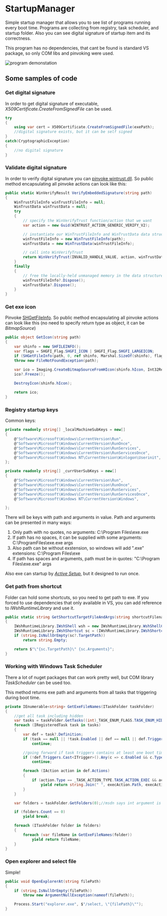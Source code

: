 # StartupManager

Simple startup manager that allows you to see list of programs running every boot time. Programs are collecting from registry, task scheduler, and startup folder. Also you can see digital signature of startup item and its correctness.

This program has no dependencies, that cant be found is standard VS package, so only COM libs and pinvoking were used.

![program demonstation](https://i.ibb.co/Qp8RWBG/image.jpg)

## Some samples of code
### Get digital signature
In order to get digital signature of executable, *X509Certificate.CreateFromSignedFile* can be used.
```csharp
try
{
    using var cert = X509Certificate.CreateFromSignedFile(exePath);
    //digital signature exists, but it can be self signed
}
catch(CryptographicException)
{
    //no digital signature
}
```
### Validate digital signature
In order to verify digital signature you can [pinvoke wintrust.dll](http://www.pinvoke.net/default.aspx/wintrust.winverifytrust).
So public method encapsulating all pinvoke actions can look like this: 
```csharp
public static WinVerifyResult VerifyEmbeddedSignature(string path)
{
    WinTrustFileInfo winTrustFileInfo = null;
    WinTrustData winTrustData = null;
    try
    {
        // specify the WinVerifyTrust function/action that we want
        var action = new Guid(WINTRUST_ACTION_GENERIC_VERIFY_V2);

        // instantiate our WinTrustFileInfo and WinTrustData data structures
        winTrustFileInfo = new WinTrustFileInfo(path);
        winTrustData = new WinTrustData(winTrustFileInfo);

        // call into WinVerifyTrust
        return WinVerifyTrust(INVALID_HANDLE_VALUE, action, winTrustData);
    }
    finally
    {
        // free the locally-held unmanaged memory in the data structures
        winTrustFileInfo?.Dispose();
        winTrustData?.Dispose();
    }
}
```
### Get exe icon
Pinvoke [SHGetFileInfo](http://www.pinvoke.net/default.aspx/shell32.SHGetFileInfo). So public method encapsulating all pinvoke actions can look like this (no need to specify return type as object, it can be *BitmapSource*)
```csharp
public object GetIcon(string path)
{
    var shinfo = new SHFILEINFO();
    var flags = SHGFI_Flag.SHGFI_ICON | SHGFI_Flag.SHGFI_LARGEICON;
    if (SHGetFileInfo(path, 0, ref shinfo, Marshal.SizeOf(shinfo), flags) == 0)
	throw new FileNotFoundException(path);

    var ico = Imaging.CreateBitmapSourceFromHIcon(shinfo.hIcon, Int32Rect.Empty, BitmapSizeOptions.FromEmptyOptions());
    ico?.Freeze();
    
    DestroyIcon(shinfo.hIcon);

    return ico;
}
```
### Registry startup keys
Common keys:
```csharp
private readonly string[] _localMachineSubKeys = new[]
{
    @"Software\Microsoft\Windows\CurrentVersion\Run",
    @"Software\Microsoft\Windows\CurrentVersion\RunOnce",
    @"Software\Microsoft\Windows\CurrentVersion\RunServices",
    @"Software\Microsoft\Windows\CurrentVersion\RunServicesOnce",
    @"Software\Microsoft\Windows NT\CurrentVersion\Winlogon\Userinit",
};

private readonly string[] _currUserSubKeys = new[]
{
    @"Software\Microsoft\Windows\CurrentVersion\Run",
    @"Software\Microsoft\Windows\CurrentVersion\RunOnce",
    @"Software\Microsoft\Windows\CurrentVersion\RunServices",
    @"Software\Microsoft\Windows\CurrentVersion\RunServicesOnce",
    @"Software\Microsoft\Windows NT\CurrentVersion\Windows",

};
```
There will be keys with path and arguments in value.
Path and arguments can be presented in many ways:
1. Only path with no quotes, no arguments: C:\Program Files\exe.exe
2. If path has no spaces, it can be supplied with some arguments:
C:\ProgramFiles\exe.exe args
3. Also path can be without exstension, so windows will add ".exe" extensions:
C:\Program Files\exe
4. If path has spaces and arguments, path must be in quotes:
"C:\Program Files\exe.exe" args

Also exe can startup by *[Active Setup](https://attack.mitre.org/techniques/T1547/014/)*, but it designed to run once.

### Get path from shortcut
Folder can hold some shortcuts, so you need to get path to exe. If you forced to use dependencies that only available in VS, you can add reference to *IWshRuntimeLibrary* and use it.
```csharp
public static string GetShortcutTargetFileAndArgs(string shortcutFilename)
{
    IWshRuntimeLibrary.IWshShell wsh = new IWshRuntimeLibrary.WshShellClass();
    IWshRuntimeLibrary.IWshShortcut sc = (IWshRuntimeLibrary.IWshShortcut)wsh.CreateShortcut(shortcutFilename);
    if (string.IsNullOrEmpty(sc?.TargetPath))
        return string.Empty;

    return $"\"{sc.TargetPath}\" {sc.Arguments}";
}
```
### Working with Windows Task Scheduler
There a lot of nuget packages that can work pretty well, but COM library *TaskScheduler* can be used too.

This method returns exe path and arguments from all tasks that triggering during boot time.
```csharp
private IEnumerable<string> GetExeFileNames(ITaskFolder taskFolder)
{
    //get all task including hidden
    var tasks = taskFolder.GetTasks((int)_TASK_ENUM_FLAGS.TASK_ENUM_HIDDEN);
    foreach (IRegisteredTask task in tasks)
    {
        var def = task?.Definition;
        if (task == null || !task.Enabled || def == null || def.Triggers.Count == 0 || def.Actions.Count == 0)
            continue;

        //going forward if task triggers contains at least one boot time trigger
        if (!def.Triggers.Cast<ITrigger>().Any(c => c.Enabled && c.Type == _TASK_TRIGGER_TYPE2.TASK_TRIGGER_BOOT))
            continue;

        foreach (IAction action in def.Actions)
        {
            if (action.Type == _TASK_ACTION_TYPE.TASK_ACTION_EXEC && action is IExecAction execAction)
                yield return string.Join(" ", execAction.Path, execAction.Arguments);
        }
    }

    var folders = taskFolder.GetFolders(0);//msdn says int argument is experimental and it should be zere

    if (folders.Count == 0)
        yield break;

    foreach (ITaskFolder folder in folders)
    {
        foreach (var fileName in GetExeFileNames(folder))
            yield return fileName;
    }
}
```
### Open explorer and select file
Simple!

```csharp
public void OpenExplorerAt(string filePath)
{
    if (string.IsNullOrEmpty(filePath))
		throw new ArgumentNullException(nameof(filePath));

    Process.Start("explorer.exe", $"/select, \"{filePath}\"");
}
```



